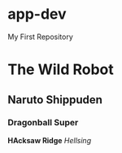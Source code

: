 # app-dev
My First Repository

# The Wild Robot
## Naruto Shippuden
### Dragonball Super

**HAcksaw Ridge**
*Hellsing*
